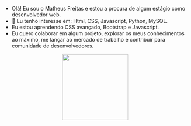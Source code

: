 -  Olá! Eu sou o Matheus Freitas e estou a procura de algum estágio como desenvolvedor web.
- 👀 Eu tenho interesse em: Html, CSS, Javascript, Python, MySQL.
- Eu estou aprendendo CSS avançado, Bootstrap e Javascript.
- Eu quero colaborar em algum projeto, explorar os meus conhecimentos ao máximo, me lançar ao mercado de trabalho e contribuir para comunidade de desenvolvedores.

<div align="center">
  <a href="https://github.com/freitas022">
  <img height="180em" src="https://github-readme-stats.vercel.app/api?username=freitas022&show_icons=true&theme=hacker&include_all_commits=true&count_private=true"/>
</div>
